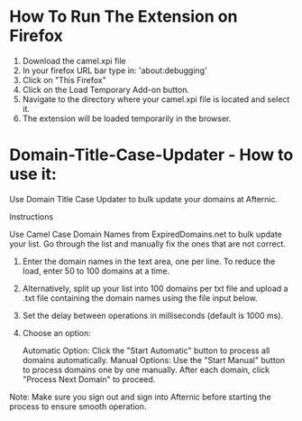 # How To Run The Extension on Firefox

1. Download the camel.xpi file
2. In your firefox URL bar type in: 'about:debugging'
3. Click on "This Firefox"
4. Click on the Load Temporary Add-on button.
5. Navigate to the directory where your camel.xpi file is located and select it.
6. The extension will be loaded temporarily in the browser.


# Domain-Title-Case-Updater - How to use it:
Use Domain Title Case Updater to bulk update your domains at Afternic.


Instructions

Use Camel Case Domain Names from ExpiredDomains.net to bulk update your list. Go through the list and manually fix the ones that are not correct.

1. Enter the domain names in the text area, one per line. To reduce the load, enter 50 to 100 domains at a time.

2. Alternatively, split up your list into 100 domains per txt file and upload a .txt file containing the domain names using the file input below.

3. Set the delay between operations in milliseconds (default is 1000 ms).

4. Choose an option:

    Automatic Option: Click the "Start Automatic" button to process all domains automatically.
    Manual Options: Use the "Start Manual" button to process domains one by one manually. After each domain, click "Process Next Domain" to proceed.

Note: Make sure you sign out and sign into Afternic before starting the process to ensure smooth operation.
